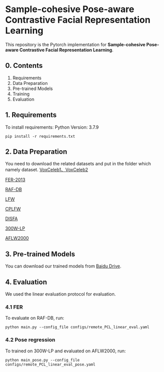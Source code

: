 # Sample-cohesive Pose-aware Contrastive Facial Representation Learning

This repository is the Pytorch implementation for  **Sample-cohesive Pose-aware Contrastive Facial Representation Learning**.


## 0. Contents

1. Requirements
2. Data Preparation
3. Pre-trained Models
4. Training
5. Evaluation

## 1. Requirements

To install requirements:
Python Version: 3.7.9

```
pip install -r requirements.txt
```

## 2. Data Preparation

You need to download the related datasets  and put in the folder which namely dataset.
[VoxCeleb1、VoxCeleb2](https://www.robots.ox.ac.uk/~vgg/data/voxceleb/)

[FER-2013](https://www.kaggle.com/c/challenges-in-representation-learning-facial-expression-recognition-challenge/data)

[RAF-DB](http://www.whdeng.cn/raf/model1.html)

[LFW](https://vis-www.cs.umass.edu/lfw/)

[CPLFW](http://www.whdeng.cn/CPLFW/index.html?reload=true)

[DISFA](http://mohammadmahoor.com/disfa/)

[300W-LP](http://www.cbsr.ia.ac.cn/users/xiangyuzhu/projects/3DDFA/main.htm)

[AFLW2000](http://www.cbsr.ia.ac.cn/users/xiangyuzhu/projects/3DDFA/main.htm)

## 3. Pre-trained Models

You can download our trained models from [Baidu Drive](xxx).


## 4. Evaluation

We used the linear evaluation protocol for evaluation.

### 4.1 FER

To evaluate on RAF-DB, run:

```
python main.py --config_file configs/remote_PCL_linear_eval.yaml
```

### 4.2 Pose regression

To trained on 300W-LP and evaluated on AFLW2000, run:

```
python main_pose.py --config_file configs/remote_PCL_linear_eval_pose.yaml
```



